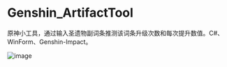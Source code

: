 # Genshin_ArtifactTool
原神小工具，通过输入圣遗物副词条推测该词条升级次数和每次提升数值。C#、WinForm、Genshin-Impact。


![image](https://github.com/CJH3213/Images-blog/blob/main/%E5%8E%9F%E7%A5%9E%E5%9C%A3%E9%81%97%E7%89%A9%E5%89%AF%E8%AF%8D%E6%9D%A1%E5%B0%8F%E5%B7%A5%E5%85%B7/%E5%9C%A3%E9%81%97%E7%89%A9%E5%89%AF%E8%AF%8D%E6%9D%A1%E6%8F%90%E5%8D%87%E6%8E%A8%E6%B5%8B%E5%B0%8F%E5%B7%A5%E5%85%B7.png?raw=true)